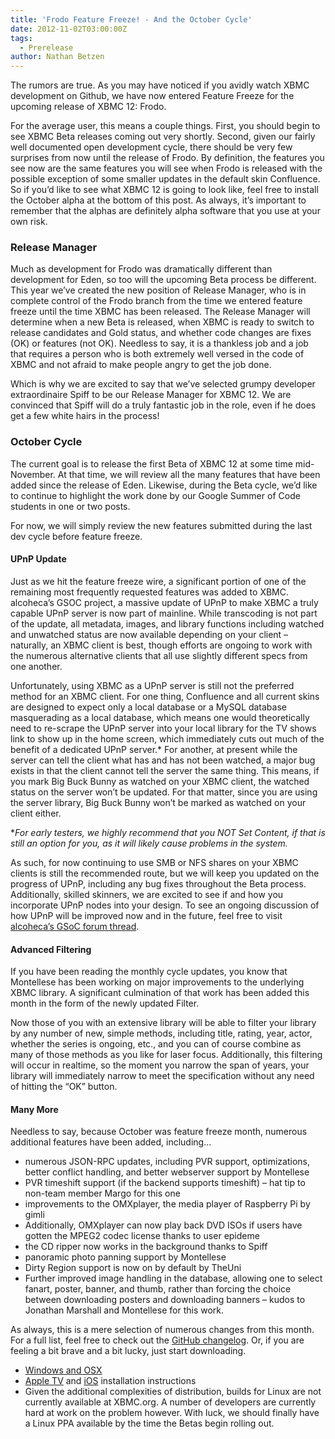 ```yaml
---
title: 'Frodo Feature Freeze! - And the October Cycle'
date: 2012-11-02T03:00:00Z
tags:
  - Prerelease
author: Nathan Betzen
---
```

The rumors are true. As you may have noticed if you avidly watch XBMC development on Github, we have now entered Feature Freeze for the upcoming release of XBMC 12: Frodo.

 For the average user, this means a couple things. First, you should begin to see XBMC Beta releases coming out very shortly. Second, given our fairly well documented open development cycle, there should be very few surprises from now until the release of Frodo. By definition, the features you see now are the same features you will see when Frodo is released with the possible exception of some smaller updates in the default skin Confluence. So if you’d like to see what XBMC 12 is going to look like, feel free to install the October alpha at the bottom of this post. As always, it’s important to remember that the alphas are definitely alpha software that you use at your own risk.

 ### Release Manager

 Much as development for Frodo was dramatically different than development for Eden, so too will the upcoming Beta process be different. This year we’ve created the new position of Release Manager, who is in complete control of the Frodo branch from the time we entered feature freeze until the time XBMC has been released. The Release Manager will determine when a new Beta is released, when XBMC is ready to switch to release candidates and Gold status, and whether code changes are fixes (OK) or features (not OK). Needless to say, it is a thankless job and a job that requires a person who is both extremely well versed in the code of XBMC and not afraid to make people angry to get the job done.

 Which is why we are excited to say that we’ve selected grumpy developer extraordinaire Spiff to be our Release Manager for XBMC 12. We are convinced that Spiff will do a truly fantastic job in the role, even if he does get a few white hairs in the process!

 ### October Cycle

 The current goal is to release the first Beta of XBMC 12 at some time mid-November. At that time, we will review all the many features that have been added since the release of Eden. Likewise, during the Beta cycle, we’d like to continue to highlight the work done by our Google Summer of Code students in one or two posts.

 For now, we will simply review the new features submitted during the last dev cycle before feature freeze.

 #### UPnP Update

 Just as we hit the feature freeze wire, a significant portion of one of the remaining most frequently requested features was added to XBMC. alcoheca’s GSOC project, a massive update of UPnP to make XBMC a truly capable UPnP server is now part of mainline. While transcoding is not part of the update, all metadata, images, and library functions including watched and unwatched status are now available depending on your client – naturally, an XBMC client is best, though efforts are ongoing to work with the numerous alternative clients that all use slightly different specs from one another.

 Unfortunately, using XBMC as a UPnP server is still not the preferred method for an XBMC client. For one thing, Confluence and all current skins are designed to expect only a local database or a MySQL database masquerading as a local database, which means one would theoretically need to re-scrape the UPnP server into your local library for the TV shows link to show up in the home screen, which immediately cuts out much of the benefit of a dedicated UPnP server.* For another, at present while the server can tell the client what has and has not been watched, a major bug exists in that the client cannot tell the server the same thing. This means, if you mark Big Buck Bunny as watched on your XBMC client, the watched status on the server won’t be updated. For that matter, since you are using the server library, Big Buck Bunny won’t be marked as watched on your client either.

 **For early testers, we highly recommend that you NOT Set Content, if that is still an option for you, as it will likely cause problems in the system.*

 As such, for now continuing to use SMB or NFS shares on your XBMC clients is still the recommended route, but we will keep you updated on the progress of UPnP, including any bug fixes throughout the Beta process. Additionally, skilled skinners, we are excited to see if and how you incorporate UPnP nodes into your design. To see an ongoing discussion of how UPnP will be improved now and in the future, feel free to visit [alcoheca’s GSoC forum thread](https://forum.kodi.tv/showthread.php?tid=127949 "Improving UPnP for GSoC").

 #### Advanced Filtering

 If you have been reading the monthly cycle updates, you know that Montellese has been working on major improvements to the underlying XBMC library. A significant culmination of that work has been added this month in the form of the newly updated Filter.

 Now those of you with an extensive library will be able to filter your library by any number of new, simple methods, including title, rating, year, actor, whether the series is ongoing, etc., and you can of course combine as many of those methods as you like for laser focus. Additionally, this filtering will occur in realtime, so the moment you narrow the span of years, your library will immediately narrow to meet the specification without any need of hitting the “OK” button.

 #### Many More

 Needless to say, because October was feature freeze month, numerous additional features have been added, including…

 
 * numerous JSON-RPC updates, including PVR support, optimizations, better conflict handling, and better webserver support by Montellese
 * PVR timeshift support (if the backend supports timeshift) – hat tip to non-team member Margo for this one
 * improvements to the OMXplayer, the media player of Raspberry Pi by gimli
 * Additionally, OMXplayer can now play back DVD ISOs if users have gotten the MPEG2 codec license thanks to user epideme
 * the CD ripper now works in the background thanks to Spiff
 * panoramic photo panning support by Montellese
 * Dirty Region support is now on by default by TheUni
 * Further improved image handling in the database, allowing one to select fanart, poster, banner, and thumb, rather than forcing the choice between downloading posters and downloading banners – kudos to Jonathan Marshall and Montellese for this work.
 
 As always, this is a mere selection of numerous changes from this month. For a full list, feel free to check out the [GitHub changelog](https://github.com/xbmc/xbmc/issues?milestone=7&page=1&state=closed "Github Milestones for October 2012"). Or, if you are feeling a bit brave and a bit lucky, just start downloading.

 
 * [Windows and OSX](http://mirrors.xbmc.org/snapshots/ "XBMC snapshots for Windows and OSX")
 * [Apple TV](https://kodi.wiki/view/HOW-TO:Install_XBMC_on_Apple_TV_2 "Apple TV instuctions") and [iOS](https://kodi.wiki/view/HOW-TO:Install_XBMC_on_iPad/iPhone/iPod_touch "iOS installation instructions") installation instructions
 * Given the additional complexities of distribution, builds for Linux are not currently available at XBMC.org. A number of developers are currently hard at work on the problem however. With luck, we should finally have a Linux PPA available by the time the Betas begin rolling out.
 
 